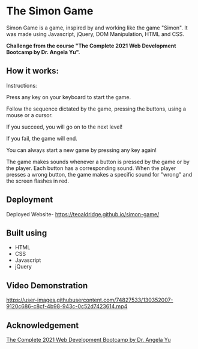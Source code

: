 
# The Simon Game

Simon Game is a game, inspired by and working like the game "Simon". It was made using Javascript, jQuery, DOM Manipulation, HTML and CSS. 


**Challenge from the course "The Complete 2021 Web Development Bootcamp by Dr. Angela Yu".**

## How it works:

Instructions:

Press any key on your keyboard to start the game.

Follow the sequence dictated by the game, pressing the buttons, using a mouse or a cursor. 

If you succeed, you will go on to the next level!

If you fail, the game will end.

You can always start a new game by pressing any key again!

The game makes sounds whenever a button is pressed by the game or by the player. Each button has a corresponding sound. 
When the player presses a wrong button, the game makes a specific sound for "wrong" and the screen flashes in red. 

## Deployment
Deployed Website- https://teoaldridge.github.io/simon-game/

## Built using
* HTML
* CSS
* Javascript
* jQuery

## Video Demonstration




https://user-images.githubusercontent.com/74827533/130352007-9120c686-c8cf-4b98-943c-0c52d7423614.mp4




## Acknowledgement
[The Complete 2021 Web Development Bootcamp by Dr. Angela Yu](https://www.udemy.com/course/the-complete-web-development-bootcamp/)
